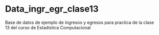# Data_ingr_egr_clase13
Base de datos de ejemplo de ingresos y egresos para practica de la clase 13 del curso de Estadística Computacional
